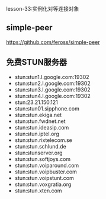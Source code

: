 lesson-33:实例化对等连接对象

## simple-peer

https://github.com/feross/simple-peer

## 免费STUN服务器
- stun:stun1.l.google.com:19302
- stun:stun2.l.google.com:19302
- stun:stun3.l.google.com:19302
- stun:stun4.l.google.com:19302
- stun:23.21.150.121
- stun:stun01.sipphone.com
- stun:stun.ekiga.net
- stun:stun.fwdnet.net
- stun:stun.ideasip.com
- stun:stun.iptel.org
- stun:stun.rixtelecom.se
- stun:stun.schlund.de
- stun:stunserver.org
- stun:stun.softjoys.com
- stun:stun.voiparound.com
- stun:stun.voipbuster.com
- stun:stun.voipstunt.com
- stun:stun.voxgratia.org
- stun:stun.xten.com